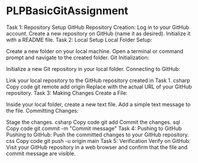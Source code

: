 # PLPBasicGitAssignment

Task 1: Repository Setup
GitHub Repository Creation:
Log in to your GitHub account.
Create a new repository on GitHub (name it as desired).
Initialize it with a README file.
Task 2: Local Setup
Local Folder Setup:

Create a new folder on your local machine.
Open a terminal or command prompt and navigate to the created folder.
Git Initialization:

Initialize a new Git repository in your local folder.
Connecting to GitHub:

Link your local repository to the GitHub repository created in Task 1.
csharp
Copy code
git remote add origin <repository-url>
Replace <repository-url> with the actual URL of your GitHub repository.
Task 3: Making Changes
Create a File:

Inside your local folder, create a new text file.
Add a simple text message to the file.
Committing Changes:

Stage the changes.
csharp
Copy code
git add <file-name>
Commit the changes.
sql
Copy code
git commit -m "Commit message"
Task 4: Pushing to GitHub
Pushing to GitHub:
Push the committed changes to your GitHub repository.
css
Copy code
git push -u origin main
Task 5: Verification
Verify on GitHub:
Visit your GitHub repository in a web browser and confirm that the file and commit message are visible.